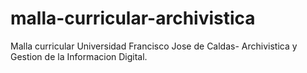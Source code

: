 # malla-curricular-archivistica
Malla curricular Universidad Francisco Jose de Caldas- Archivistica y Gestion de la Informacion Digital.
